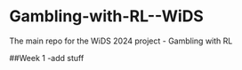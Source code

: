 # Gambling-with-RL--WiDS
The main repo for the WiDS 2024 project - Gambling with RL

##Week 1 
-add stuff
